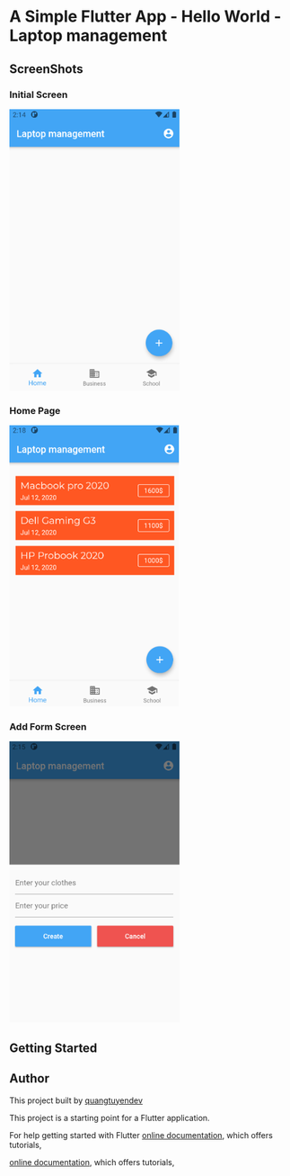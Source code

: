 # A Simple Flutter App - Hello World - Laptop management

## ScreenShots
### Initial Screen
<img src="screens/blank-screen.png" height="500em" />

### Home Page
<img src="screens/home_screen.png" height="500em" />

### Add Form Screen
<img src="screens/add-screen.png" height="500em" />


## Getting Started

## Author
This project built by [quangtuyendev](https://github.com/quangtuyendev)

This project is a starting point for a Flutter application.

For help getting started with Flutter
[online documentation](https://flutter.dev/docs), which offers tutorials,

[online documentation](https://flutter.dev/docs), which offers tutorials,


